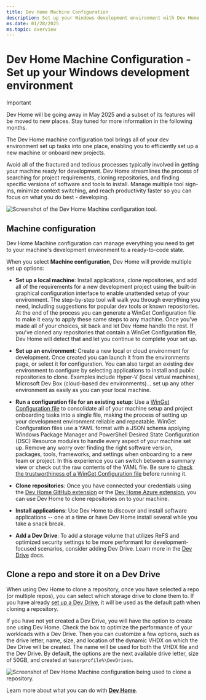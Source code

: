 ```yaml
---
title: Dev Home Machine Configuration
description: Set up your Windows development environment with Dev Home by using the integrated set up tool to get your machine to a development-ready state. Use the step-by-step graphical interface to walk through the setup process or use a WinGet Configuration file with pre-defined setup requirements.
ms.date: 01/28/2025
ms.topic: overview
---
```


# Dev Home Machine Configuration - Set up your Windows development environment

> [!IMPORTANT]
> Dev Home will be going away in May 2025 and a subset of its features will be moved to new places. Stay tuned for more information in the following months.

The Dev Home machine configuration tool brings all of your dev environment set up tasks into one place, enabling you to efficiently set up a new machine or onboard new projects.

Avoid all of the fractured and tedious processes typically involved in getting your machine ready for development. Dev Home streamlines the process of searching for project requirements, cloning repositories, and finding specific versions of software and tools to install. Manage multiple tool sign-ins, minimize context switching, and reach productivity faster so you can focus on what you do best - developing.

![Screenshot of the Dev Home Machine configuration tool.](../images/devhome-machine-config.png)

## Machine configuration

Dev Home Machine configuration can manage everything you need to get to your machine's development environment to a ready-to-code state.

When you select **Machine configuration**, Dev Home will provide multiple set up options:

- **Set up a local machine**: Install applications, clone repositories, and add all of the requirements for a new development project using the built-in graphical configuration interface to enable unattended setup of your environment. The step-by-step tool will walk you through everything you need, including suggestions for popular dev tools or known repositories. At the end of the process you can generate a WinGet Configuration file to make it easy to apply these same steps to any machine. Once you've made all of your choices, sit back and let Dev Home handle the rest. If you've cloned any repositories that contain a WinGet Configuration file, Dev Home will detect that and let you continue to complete your set up.

- **Set up an environment**: Create a new local or cloud environment for development. Once created you can launch it from the environments page, or select it for configuration. You can also target an existing dev environment to configure by selecting applications to install and public repositories to clone. Examples include Hyper-V (local virtual machines), Microsoft Dev Box (cloud-based dev environments)... set up any other environment as easily as you can your local machine.

- **Run a configuration file for an existing setup**: Use a [WinGet Configuration file](../package-manager/configuration/index.md) to consolidate all of your machine setup and project onboarding tasks into a single file, making the process of setting up your development environment reliable and repeatable. WinGet Configuration files use a YAML format with a JSON schema applying Windows Package Manager and PowerShell Desired State Configuration (DSC) Resource modules to handle every aspect of your machine set up. Remove any worry over finding the right software version, packages, tools, frameworks, and settings when onboarding to a new team or project. In this experience you can switch between a summary view or check out the raw contents of the YAML file. Be sure to [check the trustworthiness of a WinGet Configuration file](../package-manager/configuration/check.md) before running it.

- **Clone repositories**: Once you have connected your credentials using the [Dev Home GitHub extension](extensions.md#dev-home-github-extension) or the [Dev Home Azure extension](extensions.md#dev-home-azure-extension), you can use Dev Home to clone repositories on to your machine.

- **Install applications**: Use Dev Home to discover and install software applications -- one at a time or have Dev Home install several while you take a snack break.

- **Add a Dev Drive**: To add a storage volume that utilizes ReFS and optimized security settings to be more performant for development-focused scenarios, consider adding Dev Drive. Learn more in the [Dev Drive](../dev-drive/index.md) docs.

## Clone a repo and store it on a Dev Drive

When using Dev Home to clone a repository, once you have selected a repo (or multiple repos), you can select which storage drive to clone them to. If you have already [set up a Dev Drive](../dev-drive/index.md#how-to-set-up-a-dev-drive), it will be used as the default path when cloning a repository.

If you have not yet created a Dev Drive, you will have the option to create one using Dev Home. Check the box to optimize the performance of your workloads with a Dev Drive. Then you can customize a few options, such as the drive letter, name, size, and location of the dynamic VHDX on which the Dev Drive will be created. The name will be used for both the VHDX file and the Dev Drive. By default, the options are the next available drive letter, size of 50GB, and created at `%userprofile%\DevDrives`.  

![Screenshot of Dev Home Machine configuration being used to clone a repository.](../images/devhome-github-setup.png)

Learn more about what you can do with **[Dev Home](./index.md)**.
